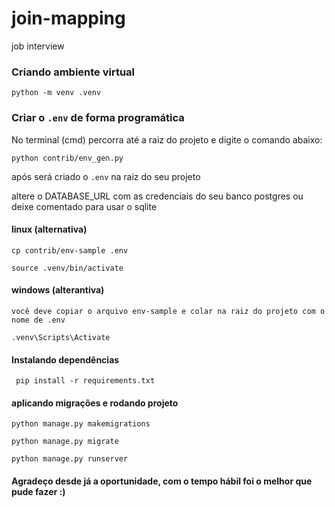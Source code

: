 # join-mapping
job interview

### Criando ambiente virtual

``python -m venv .venv``

### Criar o ``.env`` de forma programática

No terminal (cmd) percorra até a raiz do projeto e digite o comando abaixo:

``python contrib/env_gen.py``

após será criado o ``.env`` na raiz do seu projeto

altere o DATABASE_URL com as credenciais do seu banco postgres ou deixe comentado para usar o sqlite

 #### linux (alternativa)
 
 ``cp contrib/env-sample .env``
    
``source .venv/bin/activate``

#### windows (alterantiva)

`` você deve copiar o arquivo env-sample e colar na raiz do projeto com o nome de .env ``

``.venv\Scripts\Activate ``

#### Instalando dependências

`` pip install -r requirements.txt``

#### aplicando migrações e rodando projeto

``python manage.py makemigrations``

``python manage.py migrate``

``python manage.py runserver``

#### Agradeço desde já a oportunidade, com o tempo hábil foi o melhor que pude fazer :)
